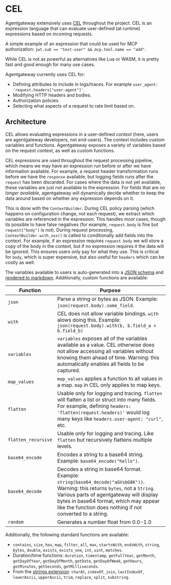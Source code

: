 # CEL

Agentgateway extensively uses [CEL](https://cel.dev/) throughout the project.
CEL is an expression language that can evaluate user-defined (at runtime) expressions based on incoming requests.

A simple example of an expression that could be used for MCP authorization: `jwt.sub == "test-user" && mcp.tool.name == "add"`.

While CEL is not as powerful as alternatives like Lua or WASM, it is pretty fast and good enough for many use cases.

Agentgateway currently uses CEL for:
* Defining attributes to include in logs/traces. For example `user_agent: 'request.headers["user-agent"]'`.
* Modifying HTTP headers and bodies.
* Authorization policies
* Selecting what aspects of a request to rate limit based on.

## Architecture

CEL allows evaluating expressions in a user-defined _context_ (here, users are agentgateway developers, not end-users).
The context includes custom variables and functions.
Agentgateway exposes a variety of variables based on the request context, as well as custom functions.

CEL expressions are used throughout the request processing pipeline, which means we may have an expression run before or after we have information available.
For example, a request header transformation runs before we have the `response` available, but logging fields runs after the `request` has been discarded.
For cases where the data is not yet available, these variables are just not available to the expression.
For fields that are _no longer available_, agentgateway will dynamically decide whether to keep the data around based on whether any expression depends on it.

This is done with the `ContextBuilder`.
During CEL policy parsing (which happens on configuration change, not each request), we extract which variables are referenced in the expression.
This handles _most_ cases, though its possible to have false negatives (for example, `request.body` is fine but `request["body"]` is not).
During request processing, `ContextBuilder.with_xxx()` is called to conditionally add fields into the context.
For example, if an expression requires `request.body` we will store a copy of the body in the context, but if no expression requires it the data will be ignored.
This ensures users only pay for what they use.
This is critical for `body`, which is super expensive, but also useful for `headers` which can be costly as well.

The variables available to users is auto-generated into a [JSON schema](../schema/cel.json) and [rendered to markdown](../schema/README.md#cel-context).
Additionally, custom functions are available:

| Function            | Purpose                                                                                                                                                                                                                                                                          |
|---------------------|----------------------------------------------------------------------------------------------------------------------------------------------------------------------------------------------------------------------------------------------------------------------------------|
| `json`              | Parse a string or bytes as JSON. Example: `json(request.body).some_field`.                                                                                                                                                                                                       |
| `with`              | CEL does not allow variable bindings. `with` alows doing this. Example: `json(request.body).with(b, b.field_a + b.field_b)`                                                                                                                                                      |
| `variables`         | `variables` exposes all of the variables available as a value. CEL otherwise does not allow accessing all variables without knowing them ahead of time. Warning: this automatically enables all fields to be captured.                                                           |
| `map_values`        | `map_values` applies a function to all values in a map. `map` in CEL only applies to map keys.                                                                                                                                                                                   |
| `flatten`           | Usable only for logging and tracing. `flatten` will flatten a list or struct into many fields. For example, defining `headers: 'flatten(request.headers)'` would log many keys like `headers.user-agent: "curl"`, etc.                                                           |
| `flatten_recursive` | Usable only for logging and tracing. Like `flatten` but recursively flattens multiple levels.                                                                                                                                                                                    |
| `base64_encode`     | Encodes a string to a base64 string. Example: `base64_encode("hello")`.                                                                                                                                                                                                          |
| `base64_decode`     | Decodes a string in base64 format. Example: `string(base64_decode("aGVsbG8K"))`. Warning: this returns `bytes`, not a `String`. Various parts of agentgateway will display bytes in base64 format, which may appear like the function does nothing if not converted to a string. |
| `random`            | Generates a number float from 0.0-1.0                                                                                                                                                                                                                                            |

Additionally, the following standard functions are available:
* `contains`, `size`, `has`, `map`, `filter`, `all`, `max`, `startsWith`, `endsWith`, `string`, `bytes`, `double`, `exists`, `exists_one`, `int`, `uint`, `matches`.
* Duration/time functions: `duration`, `timestamp`, `getFullYear`, `getMonth`, `getDayOfYear`, `getDayOfMonth`, `getDate`, `getDayOfWeek`, `getHours`, `getMinutes`, `getSeconds`, `getMilliseconds`.
* From the [strings extension](https://pkg.go.dev/github.com/google/cel-go/ext#Strings): `charAt`, `indexOf`, `join`, `lastIndexOf`, `lowerAscii`, `upperAscii`, `trim`, `replace`, `split`, `substring`.


